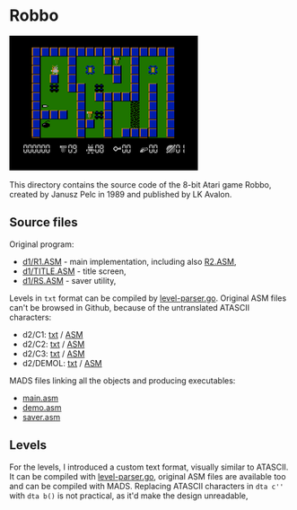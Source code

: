 # Robbo

![Robbo](img/robbo.png)

This directory contains the source code of the 8-bit Atari game Robbo, created by Janusz Pelc in 1989 and published by LK Avalon.

## Source files

Original program:

* [d1/R1.ASM](d1/R1.ASM) - main implementation, including also [R2.ASM](d1/R2.ASM),
* [d1/TITLE.ASM](d1/TITLE.ASM) - title screen,
* [d1/RS.ASM](d1/RS.ASM) - saver utility,

Levels in `txt` format can be compiled by [level-parser.go](util/level-parser.go). Original ASM files can't be browsed in Github, because of the untranslated ATASCII characters:

* d2/C1: [txt](d2/C1.txt) / [ASM](d2/C1.ASM)
* d2/C2: [txt](d2/C2.txt) / [ASM](d2/C2.ASM)
* d2/C3: [txt](d2/C3.txt) / [ASM](d2/C3.ASM)
* d2/DEMOL: [txt](d2/DEMOL.txt) / [ASM](d2/DEMOL.ASM)

MADS files linking all the objects and producing executables:

* [main.asm](main.asm)
* [demo.asm](demo.asm)
* [saver.asm](saver.asm)

## Levels

For the levels, I introduced a custom text format, visually similar to ATASCII. It can be compiled with [level-parser.go](util/level-parser.go), original ASM files are available too and can be compiled with MADS. Replacing ATASCII characters in `dta c''` with `dta b()` is not practical, as it'd make the design unreadable,
